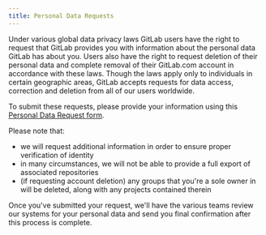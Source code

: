 ```yaml
---
title: Personal Data Requests
---
```


Under various global data privacy laws GitLab users have the right to request that GitLab provides you with information about the personal data GitLab has about you. Users also have the right to request deletion of their personal data and complete removal of their GitLab.com account in accordance with these laws. Though the laws apply only to individuals in certain geographic areas, GitLab accepts requests for data access, correction and deletion from all of our users worldwide.

To submit these requests, please provide your information using this [Personal Data Request form](https://support.gitlab.io/account-deletion/).

Please note that:

- we will request additional information in order to ensure proper verification of identity
- in many circumstances, we will not be able to provide a full export of associated repositories
- (if requesting account deletion) any groups that you're a sole owner in will be deleted, along with any projects contained therein

Once you've submitted your request, we'll have the various teams review our systems for your personal data and send you final confirmation after this process is complete.
